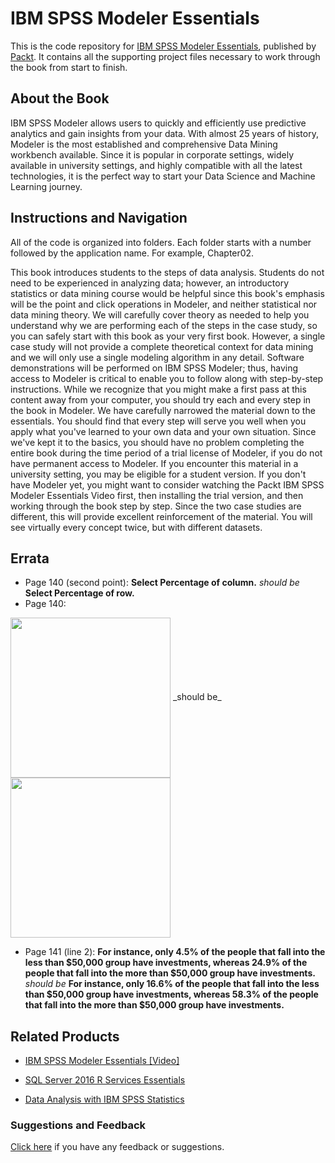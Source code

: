 # IBM SPSS Modeler Essentials
This is the code repository for [IBM SPSS Modeler Essentials](https://www.packtpub.com/big-data-and-business-intelligence/ibm-spss-modeler-essentials?utm_source=github&utm_medium=repository&utm_campaign=9781788291118), published by [Packt](https://www.packtpub.com/?utm_source=github). It contains all the supporting project files necessary to work through the book from start to finish.
## About the Book
IBM SPSS Modeler allows users to quickly and efficiently use predictive analytics and gain insights from your data. With almost 25 years of history, Modeler is the most established and comprehensive Data Mining workbench available. Since it is popular in corporate settings, widely available in university settings, and highly compatible with all the latest technologies, it is the perfect way to start your Data Science and Machine Learning journey.
## Instructions and Navigation
All of the code is organized into folders. Each folder starts with a number followed by the application name. For example, Chapter02.



This book introduces students to the steps of data analysis. Students do not need to be
experienced in analyzing data; however, an introductory statistics or data mining course
would be helpful since this book's emphasis will be the point and click operations in
Modeler, and neither statistical nor data mining theory. We will carefully cover theory as
needed to help you understand why we are performing each of the steps in the case study,
so you can safely start with this book as your very first book. However, a single case study
will not provide a complete theoretical context for data mining and we will only use a
single modeling algorithm in any detail.
Software demonstrations will be performed on IBM SPSS Modeler; thus, having access to
Modeler is critical to enable you to follow along with step-by-step instructions. While we
recognize that you might make a first pass at this content away from your computer, you
should try each and every step in the book in Modeler. We have carefully narrowed the
material down to the essentials. You should find that every step will serve you well when
you apply what you've learned to your own data and your own situation. Since we've kept
it to the basics, you should have no problem completing the entire book during the time
period of a trial license of Modeler, if you do not have permanent access to Modeler. If you
encounter this material in a university setting, you may be eligible for a student version.
If you don't have Modeler yet, you might want to consider watching the Packt IBM SPSS
Modeler Essentials Video first, then installing the trial version, and then working through the
book step by step. Since the two case studies are different, this will provide excellent
reinforcement of the material. You will see virtually every concept twice, but with different
datasets.


## Errata

* Page 140 (second point): **Select Percentage of column.** _should be_ **Select Percentage of row.**
* Page 140:
<img src="https://drive.google.com/file/d/1NxDFl1K9wp0P6vnqpx7eFueP3AAtFOv4/view?usp=sharing" height="256px" align="center"> 
_should be_ 
<img src="https://drive.google.com/file/d/1XWPTG12m2BMXtHvdI_r4X2eMJkz7f17W/view?usp=sharing" height="256px" align="center">

* Page 141 (line 2): **For instance, only 4.5% of the people that fall into the less than $50,000 group have investments, whereas 24.9% of the people that fall into the more than $50,000 group have investments.** _should be_ **For instance, only 16.6% of the people that fall into the less than $50,000 group have investments, whereas 58.3% of the people that fall into the more than $50,000 group have investments.**


## Related Products
* [IBM SPSS Modeler Essentials [Video]](https://www.packtpub.com/big-data-and-business-intelligence/ibm-spss-modeler-essentials-video?utm_source=github&utm_medium=repository&utm_campaign=9781787286924)

* [SQL Server 2016 R Services Essentials](https://www.packtpub.com/big-data-and-business-intelligence/sql-server-2016-r-services-essentials?utm_source=github&utm_medium=repository&utm_campaign=9781787283572)

* [Data Analysis with IBM SPSS Statistics](https://www.packtpub.com/big-data-and-business-intelligence/data-analysis-ibm-spss-statistics?utm_source=github&utm_medium=repository&utm_campaign=9781787283817)

### Suggestions and Feedback
[Click here](https://docs.google.com/forms/d/e/1FAIpQLSe5qwunkGf6PUvzPirPDtuy1Du5Rlzew23UBp2S-P3wB-GcwQ/viewform) if you have any feedback or suggestions.
